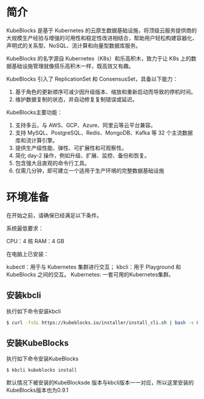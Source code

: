 # 简介

KubeBlocks 是基于 Kubernetes 的云原生数据基础设施，将顶级云服务提供商的大规模生产经验与增强的可用性和稳定性改进相结合，帮助用户轻松构建容器化、声明式的关系型、NoSQL、流计算和向量型数据库服务。

KubeBlocks 的名字源自 Kubernetes（K8s）和乐高积木，致力于让 K8s 上的数据基础设施管理就像搭乐高积木一样，既高效又有趣。

KubeBlocks 引入了 ReplicationSet 和 ConsensusSet，具备以下能力：

1. 基于角色的更新顺序可减少因升级版本、缩放和重新启动而导致的停机时间。
1. 维护数据复制的状态，并自动修复复制错误或延迟。

KubeBlocks主要功能：

1. 支持多云，与 AWS、GCP、Azure、阿里云等云平台兼容。
1. 支持 MySQL、PostgreSQL、Redis、MongoDB、Kafka 等 32 个主流数据库和流计算引擎。
1. 提供生产级性能、弹性、可扩展性和可观察性。
1. 简化 day-2 操作，例如升级、扩展、监控、备份和恢复。
1. 包含强大且直观的命令行工具。
1. 仅需几分钟，即可建立一个适用于生产环境的完整数据基础设施


# 环境准备

在开始之前，请确保已经满足以下条件。

系统最低要求：

CPU：4 核
RAM：4 GB

在电脑上已安装：

kubectl：用于与 Kubernetes 集群进行交互；
kbcli：用于 Playground 和 KubeBlocks 之间的交互。
Kubernetes: 一套可用的Kubernetes集群。

## 安装kbcli

执行如下命令安装kbcli

```bash
$ curl -fsSL https://kubeblocks.io/installer/install_cli.sh | bash -s 0.9.1

```

## 安装KubeBlocks

执行如下命令安装KubeBlocks

```bash
$ kbcli kubeblocks install
```

默认情况下被安装的KubeBlocksde 版本与kbcli版本一一对应，所以这里安装的KubeBlocks版本也为0.9.1

